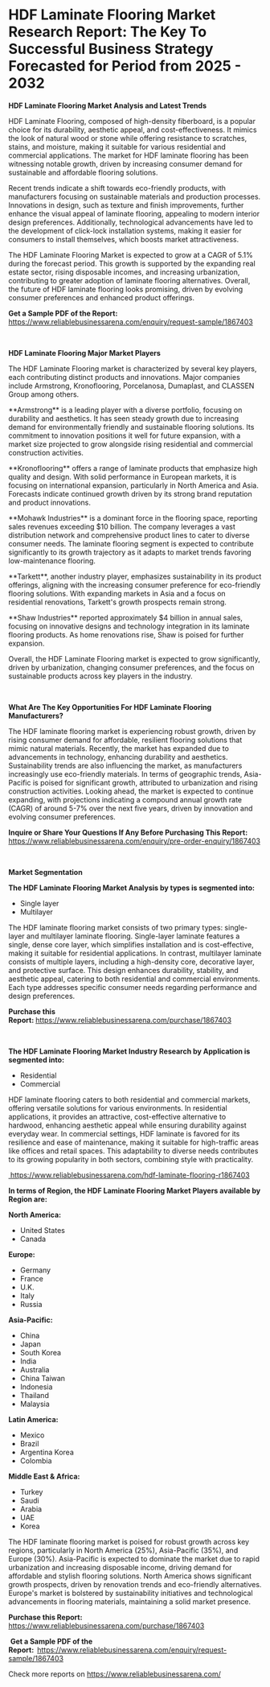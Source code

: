 <p><h1>HDF Laminate Flooring Market Research Report: The Key To Successful Business Strategy Forecasted for Period from 2025 - 2032</h1></p><p><strong>HDF Laminate Flooring Market Analysis and Latest Trends</strong></p>
<p><p>HDF Laminate Flooring, composed of high-density fiberboard, is a popular choice for its durability, aesthetic appeal, and cost-effectiveness. It mimics the look of natural wood or stone while offering resistance to scratches, stains, and moisture, making it suitable for various residential and commercial applications. The market for HDF laminate flooring has been witnessing notable growth, driven by increasing consumer demand for sustainable and affordable flooring solutions. </p><p>Recent trends indicate a shift towards eco-friendly products, with manufacturers focusing on sustainable materials and production processes. Innovations in design, such as texture and finish improvements, further enhance the visual appeal of laminate flooring, appealing to modern interior design preferences. Additionally, technological advancements have led to the development of click-lock installation systems, making it easier for consumers to install themselves, which boosts market attractiveness.</p><p>The HDF Laminate Flooring Market is expected to grow at a CAGR of 5.1% during the forecast period. This growth is supported by the expanding real estate sector, rising disposable incomes, and increasing urbanization, contributing to greater adoption of laminate flooring alternatives. Overall, the future of HDF laminate flooring looks promising, driven by evolving consumer preferences and enhanced product offerings.</p></p>
<p><strong>Get a Sample PDF of the Report:&nbsp;</strong> <a href="https://www.reliablebusinessarena.com/enquiry/request-sample/1867403?utm_campaign=1841&utm_medium=2&utm_source=Github&utm_content=ia&utm_term=09022025&utm_id=hdf-laminate-flooring">https://www.reliablebusinessarena.com/enquiry/request-sample/1867403</a></p>
<p>&nbsp;</p>
<p><strong>HDF Laminate Flooring Major Market Players</strong></p>
<p><p>The HDF Laminate Flooring market is characterized by several key players, each contributing distinct products and innovations. Major companies include Armstrong, Kronoflooring, Porcelanosa, Dumaplast, and CLASSEN Group among others.</p><p>**Armstrong** is a leading player with a diverse portfolio, focusing on durability and aesthetics. It has seen steady growth due to increasing demand for environmentally friendly and sustainable flooring solutions. Its commitment to innovation positions it well for future expansion, with a market size projected to grow alongside rising residential and commercial construction activities.</p><p>**Kronoflooring** offers a range of laminate products that emphasize high quality and design. With solid performance in European markets, it is focusing on international expansion, particularly in North America and Asia. Forecasts indicate continued growth driven by its strong brand reputation and product innovations.</p><p>**Mohawk Industries** is a dominant force in the flooring space, reporting sales revenues exceeding $10 billion. The company leverages a vast distribution network and comprehensive product lines to cater to diverse consumer needs. The laminate flooring segment is expected to contribute significantly to its growth trajectory as it adapts to market trends favoring low-maintenance flooring.</p><p>**Tarkett**, another industry player, emphasizes sustainability in its product offerings, aligning with the increasing consumer preference for eco-friendly flooring solutions. With expanding markets in Asia and a focus on residential renovations, Tarkett's growth prospects remain strong.</p><p>**Shaw Industries** reported approximately $4 billion in annual sales, focusing on innovative designs and technology integration in its laminate flooring products. As home renovations rise, Shaw is poised for further expansion.</p><p>Overall, the HDF Laminate Flooring market is expected to grow significantly, driven by urbanization, changing consumer preferences, and the focus on sustainable products across key players in the industry.</p></p>
<p>&nbsp;</p>
<p><strong>What Are The Key Opportunities For HDF Laminate Flooring Manufacturers?</strong></p>
<p><p>The HDF laminate flooring market is experiencing robust growth, driven by rising consumer demand for affordable, resilient flooring solutions that mimic natural materials. Recently, the market has expanded due to advancements in technology, enhancing durability and aesthetics. Sustainability trends are also influencing the market, as manufacturers increasingly use eco-friendly materials. In terms of geographic trends, Asia-Pacific is poised for significant growth, attributed to urbanization and rising construction activities. Looking ahead, the market is expected to continue expanding, with projections indicating a compound annual growth rate (CAGR) of around 5-7% over the next five years, driven by innovation and evolving consumer preferences.</p></p>
<p><strong>Inquire or Share Your Questions If Any Before Purchasing This Report:</strong> <a href="https://www.reliablebusinessarena.com/enquiry/pre-order-enquiry/1867403?utm_campaign=1841&utm_medium=2&utm_source=Github&utm_content=ia&utm_term=09022025&utm_id=hdf-laminate-flooring">https://www.reliablebusinessarena.com/enquiry/pre-order-enquiry/1867403</a></p>
<p>&nbsp;</p>
<p><strong>Market Segmentation</strong></p>
<p><strong>The HDF Laminate Flooring Market Analysis by types is segmented into:</strong></p>
<p><ul><li>Single layer</li><li>Multilayer</li></ul></p>
<p><p>The HDF laminate flooring market consists of two primary types: single-layer and multilayer laminate flooring. Single-layer laminate features a single, dense core layer, which simplifies installation and is cost-effective, making it suitable for residential applications. In contrast, multilayer laminate consists of multiple layers, including a high-density core, decorative layer, and protective surface. This design enhances durability, stability, and aesthetic appeal, catering to both residential and commercial environments. Each type addresses specific consumer needs regarding performance and design preferences.</p></p>
<p><strong>Purchase this Report:&nbsp;</strong><a href="https://www.reliablebusinessarena.com/purchase/1867403?utm_campaign=1841&utm_medium=2&utm_source=Github&utm_content=ia&utm_term=09022025&utm_id=hdf-laminate-flooring">https://www.reliablebusinessarena.com/purchase/1867403</a></p>
<p>&nbsp;</p>
<p><strong>The HDF Laminate Flooring Market Industry Research by Application is segmented into:</strong></p>
<p><ul><li>Residential</li><li>Commercial</li></ul></p>
<p><p>HDF laminate flooring caters to both residential and commercial markets, offering versatile solutions for various environments. In residential applications, it provides an attractive, cost-effective alternative to hardwood, enhancing aesthetic appeal while ensuring durability against everyday wear. In commercial settings, HDF laminate is favored for its resilience and ease of maintenance, making it suitable for high-traffic areas like offices and retail spaces. This adaptability to diverse needs contributes to its growing popularity in both sectors, combining style with practicality.</p></p>
<p><a href="https://www.reliablebusinessarena.com/hdf-laminate-flooring-r1867403?utm_campaign=1841&utm_medium=2&utm_source=Github&utm_content=ia&utm_term=09022025&utm_id=hdf-laminate-flooring">&nbsp;https://www.reliablebusinessarena.com/hdf-laminate-flooring-r1867403</a></p>
<p><strong>In terms of Region, the HDF Laminate Flooring Market Players available by Region are:</strong></p>
<p>
    <p> <strong> North America: </strong>
        <ul>
            <li>United States</li>
            <li>Canada</li>
        </ul>
        </p> 
    <p> <strong> Europe: </strong>
        <ul>
            <li>Germany</li>
            <li>France</li>
            <li>U.K.</li>
            <li>Italy</li>
            <li>Russia</li>
        </ul>
        </p> 
    <p> <strong> Asia-Pacific: </strong>
        <ul>
            <li>China</li>
            <li>Japan</li>
            <li>South Korea</li>
            <li>India</li>
            <li>Australia</li>
            <li>China Taiwan</li>
            <li>Indonesia</li>
            <li>Thailand</li>
            <li>Malaysia</li>
        </ul>
        </p> 
    <p> <strong> Latin America: </strong>
        <ul>
            <li>Mexico</li>
            <li>Brazil</li>
            <li>Argentina Korea</li>
            <li>Colombia</li>
        </ul>
        </p> 
    <p> <strong> Middle East & Africa: </strong>
        <ul>
            <li>Turkey</li>
            <li>Saudi</li>
            <li>Arabia</li>
            <li>UAE</li>
            <li>Korea</li>
        </ul>
    </p>
    </p>
<p><p>The HDF laminate flooring market is poised for robust growth across key regions, particularly in North America (25%), Asia-Pacific (35%), and Europe (30%). Asia-Pacific is expected to dominate the market due to rapid urbanization and increasing disposable income, driving demand for affordable and stylish flooring solutions. North America shows significant growth prospects, driven by renovation trends and eco-friendly alternatives. Europe's market is bolstered by sustainability initiatives and technological advancements in flooring materials, maintaining a solid market presence.</p></p>
<p><strong>Purchase this Report: </strong><a href="https://www.reliablebusinessarena.com/purchase/1867403?utm_campaign=1841&utm_medium=2&utm_source=Github&utm_content=ia&utm_term=09022025&utm_id=hdf-laminate-flooring">https://www.reliablebusinessarena.com/purchase/1867403</a></p>
<p>&nbsp;<strong>Get a Sample PDF of the Report:&nbsp;&nbsp;</strong><a href="https://www.reliablebusinessarena.com/enquiry/request-sample/1867403?utm_campaign=1841&utm_medium=2&utm_source=Github&utm_content=ia&utm_term=09022025&utm_id=hdf-laminate-flooring">https://www.reliablebusinessarena.com/enquiry/request-sample/1867403</a></p>
<p><strong></strong></p>
<p>Check more reports on <a href="https://www.reliablebusinessarena.com/?utm_campaign=1841&utm_medium=2&utm_source=Github&utm_content=ia&utm_term=09022025&utm_id=hdf-laminate-flooring">https://www.reliablebusinessarena.com/</a></p>